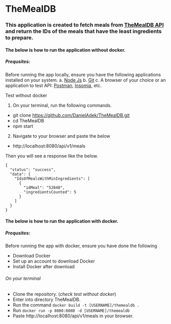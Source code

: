 # TheMealDB
### This application is created to fetch meals from [TheMealDB API](https://www.themealdb.com/api/json/v1/1/randomselection.php) and return the IDs of the meals that have the least ingredients to prepare.

#### The below is how to run the application without docker.

##### Prequsites:
Before running the app locally, ensure you have the following applications installed on your system.
a. [Node Js](https://nodejs.org)
b. [Git](https://git.com)
c. A browser of your choice or an application to test API:  [Postman](https://postman.com), [Insomia](https://insomia.com), etc.

Test without docker
1. On your terminal, run the following commands.
* git clone https://github.com/DanielAdek/TheMealDB.git
* cd TheMealDB
* npm start

2. Navigate to your browser and paste the below
* http://localhost:8080/api/v1/meals

Then you will see a response like the below.

```
{
  "status": "success",
  "data": {
    "IdsOfMealsWithMinIngredients": [
      {
        "idMeal": "52848",
        "ingredientsCounted": 5
      }
    ]
  }
}
```

#### The below is how to run the application with docker.

##### Prequsites:
Before running the app with docker, ensure you have done the following
* Download Docker
* Set up an account to download Docker
* Install Docker after download
###### On your terminal
* Clone the repository. (_check test without docker_)
* Enter into directory TheMealDB.
* Run the command `docker build -t [USERNAME]/themealdb .`
* Run `docker run -p 8080:8080 -d [USERNAME]/themealdb`
* Paste http://localhost:8080/api/v1/meals in your browser.

